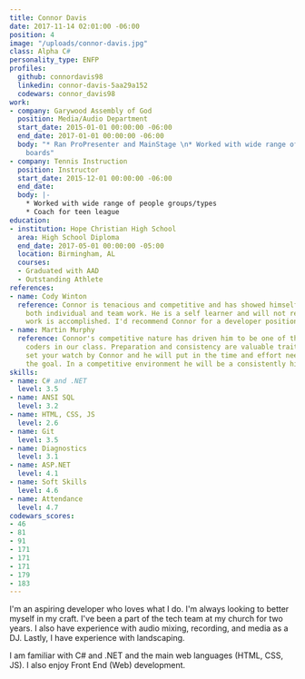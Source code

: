```yaml
---
title: Connor Davis
date: 2017-11-14 02:01:00 -06:00
position: 4
image: "/uploads/connor-davis.jpg"
class: Alpha C#
personality_type: ENFP
profiles:
  github: connordavis98
  linkedin: connor-davis-5aa29a152
  codewars: connor_davis98
work:
- company: Garywood Assembly of God
  position: Media/Audio Department
  start_date: 2015-01-01 00:00:00 -06:00
  end_date: 2017-01-01 00:00:00 -06:00
  body: "* Ran ProPresenter and MainStage \n* Worked with wide range of multi-effects
    boards"
- company: Tennis Instruction
  position: Instructor
  start_date: 2015-12-01 00:00:00 -06:00
  end_date: 
  body: |-
    * Worked with wide range of people groups/types
    * Coach for teen league
education:
- institution: Hope Christian High School
  area: High School Diploma
  end_date: 2017-05-01 00:00:00 -05:00
  location: Birmingham, AL
  courses:
  - Graduated with AAD
  - Outstanding Athlete
references:
- name: Cody Winton
  reference: Connor is tenacious and competitive and has showed himself skilled in
    both individual and team work. He is a self learner and will not rest until his
    work is accomplished. I'd recommend Connor for a developer position.
- name: Martin Murphy
  reference: Connor's competitive nature has driven him to be one of the more accomplished
    coders in our class. Preparation and consistency are valuable traits. You could
    set your watch by Connor and he will put in the time and effort needed to achieve
    the goal. In a competitive environment he will be a consistently high performer.
skills:
- name: C# and .NET
  level: 3.5
- name: ANSI SQL
  level: 3.2
- name: HTML, CSS, JS
  level: 2.6
- name: Git
  level: 3.5
- name: Diagnostics
  level: 3.1
- name: ASP.NET
  level: 4.1
- name: Soft Skills
  level: 4.6
- name: Attendance
  level: 4.7
codewars_scores:
- 46
- 81
- 91
- 171
- 171
- 171
- 179
- 183
---
```


I'm an aspiring developer who loves what I do. I'm always looking to better myself in my craft. I've been a part of the tech team at my church for two years. I also have experience with audio mixing, recording, and media as a DJ. Lastly, I have experience with landscaping.

I am familiar with C# and .NET and the main web languages (HTML, CSS, JS). I also enjoy Front End (Web) development.